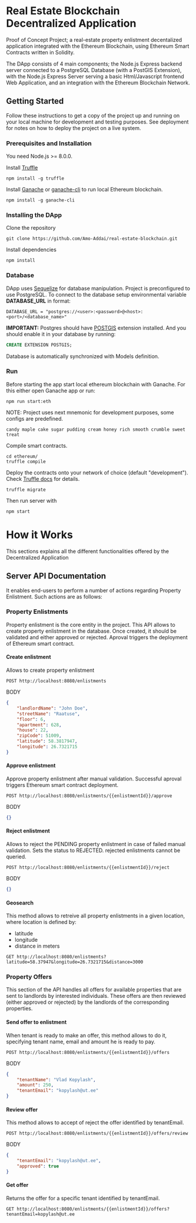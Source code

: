 # Real Estate Blockchain Decentralized Application

Proof of Concept Project; a real-estate property enlistment decentalized application integrated with the Ethereum Blockchain, using Ethereum Smart Contracts written in Solidity.

The DApp consists of 4 main components; the Node.js Express backend server connected to a PostgreSQL Database (with a PostGIS Extension), with the Node.js Express Server serving a basic Html/Javascript frontend Web Application, and an integration with the Ethereum Blockchain Network.

## Getting Started

Follow these instructions to get a copy of the project up and running on your local machine for development and testing purposes. 
See deployment for notes on how to deploy the project on a live system.

### Prerequisites and Installation

You need Node.js >= 8.0.0.

Install [Truffle](http://truffleframework.com/)

```
npm install -g truffle
```

Install [Ganache](http://truffleframework.com/ganache/) or [ganache-cli](https://github.com/trufflesuite/ganache-cli) to run local Ethereum blockchain.

```
npm install -g ganache-cli
```

### Installing the DApp

Clone the repository

```
git clone https://github.com/Amo-Addai/real-estate-blockchain.git
```

Install dependencies

```
npm install
```

### Database
DApp uses [Sequelize](http://docs.sequelizejs.com/) for database manipulation.
Project is preconfigured to use PostgreSQL.
To connect to the database setup environmental variable **DATABASE_URL** in format:

```
DATABASE_URL = "postgres://<user>:<password>@<host>:<port>/<database_name>"
```

**IMPORTANT:** Postgres should have [POSTGIS](https://postgis.net/) extension installed.
And you should enable it in your database by running:

```sql
CREATE EXTENSION POSTGIS;
```

Database is automatically synchronized with Models definition.

### Run

Before starting the app start local ethereum blockchain with Ganache. 
For this either open Ganache app or run:

```
npm run start:eth
```

NOTE: Project uses next mnemonic for development purposes, some configs are predefined.
```
candy maple cake sugar pudding cream honey rich smooth crumble sweet treat
```

Compile smart contracts.

```
cd ethereum/
truffle compile
```

Deploy the contracts onto your network of choice (default "development").
Check [Truffle docs](http://truffleframework.com/docs/) for details.

```
truffle migrate
```

Then run server with 

```
npm start
```

# How it Works

This sections explains all the different functionalities offered by the Decentralized Application

## Server API Documentation

It enables end-users to perform a number of actions regarding Property Enlistment. Such actions are as follows:


### Property Enlistments

Property enlistment is the core entity in the project. This API allows to create property enlistment in the database. Once created, it should be validated and either approved or rejected. Aproval triggers the deployment of Ethereum smart contract. 

#### Create enlistment
Allows to create property enlistment
```
POST http://localhost:8080/enlistments
```
BODY
```json
{
    "landlordName": "John Doe",
	"streetName": "Raatuse",
	"floor": 6,
	"apartment": 628,
	"house": 22,
	"zipCode": 51009,
	"latitude": 58.3817947,
	"longitude": 26.7321715
}
```

#### Approve enlistment
Approve property enlistment after manual validation. Successful aproval triggers Ethereum smart contract deployment. 
```
POST http://localhost:8080/enlistments/{{enlistmentId}}/approve
```
BODY
```json
{}
```

#### Reject enlistment
Allows to reject the PENDING property enlistment in case of failed manual validation. Sets the status to REJECTED. rejected enlistments cannot be queried.
```
POST http://localhost:8080/enlistments/{{enlistmentId}}/reject
```
BODY
```json
{}
```

#### Geosearch
This method allows to retreive all property enlistments in a given location, where location is defined by:
- latitude
- longitude
- distance in meters
```
GET http://localhost:8080/enlistments?latitude=58.37947&longitude=26.7321715&distance=3000
```


### Property Offers

This section of the API handles all offers for available properties that are sent to landlords by interested individuals. These offers are then reviewed (either approved or rejected) by the landlords of the corresponding properties.

#### Send offer to enlistment
When tenant is ready to make an offer, this method allows to do it, specifying tenant name, email and amount he is ready to pay.
```
POST http://localhost:8080/enlistments/{{enlistmentId}}/offers
```
BODY
```json
{
	"tenantName": "Vlad Kopylash",
	"amount": 250,
	"tenantEmail": "kopylash@ut.ee"
}
```

#### Review offer
This method allows to accept of reject the offer identified by tenantEmail.
```
POST http://localhost:8080/enlistments/{{enlistmentId}}/offers/review
```
BODY
```json
{
	"tenantEmail": "kopylash@ut.ee",
	"approved": true
}
```

#### Get offer
Returns the offer for a specific tenant identified by tenantEmail.
```
GET http://localhost:8080/enlistments/{{enlistmentId}}/offers?tenantEmail=kopylash@ut.ee
```


#### 
```

```


#### 
```

```


#### 
```

```


#### 
```

```


#### 
```

```


#### 
```

```


#### 
```

```


#### 
```

```


#### 
```

```


#### 
```

```


#### 
```

```


#### 
```

```


#### 
```

```


#### 
```

```


#### 
```

```



